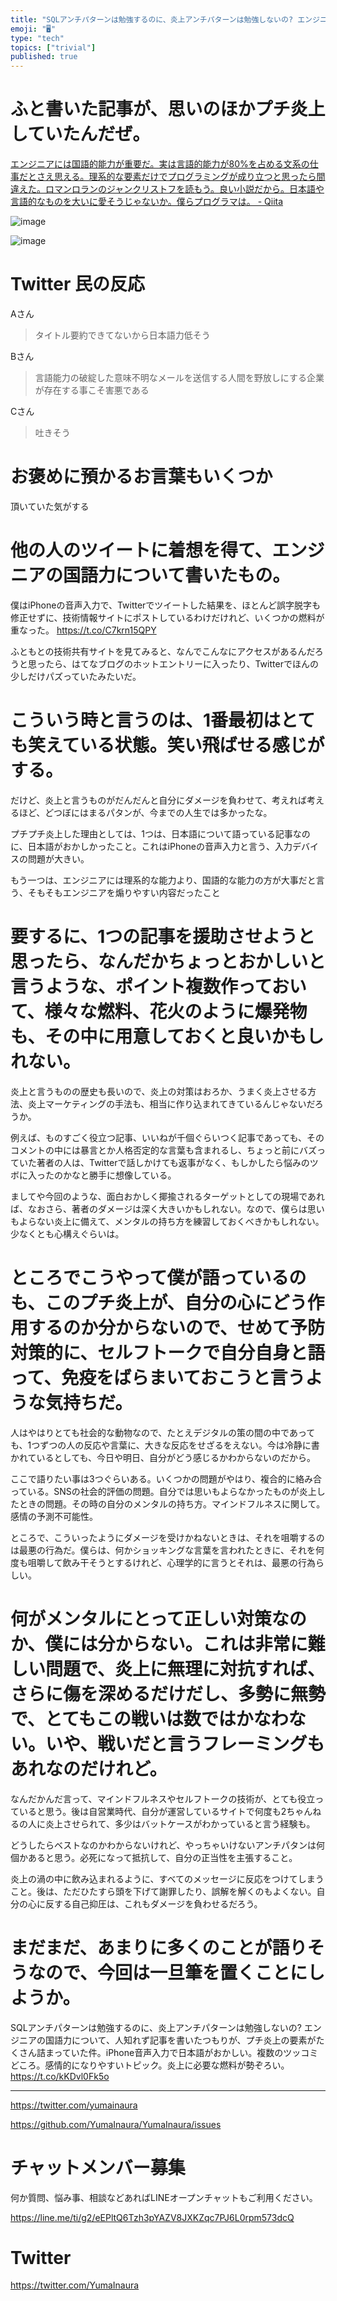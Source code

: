 ```yaml
---
title: "SQLアンチパターンは勉強するのに、炎上アンチパターンは勉強しないの? エンジニアの国語力について、人知れず記事を書いたつもりが、プチ炎上の"
emoji: "🖥"
type: "tech"
topics: ["trivial"]
published: true
---
```




# ふと書いた記事が、思いのほかプチ炎上していたんだぜ。

[エンジニアには国語的能力が重要だ。実は言語的能力が80%を占める文系の仕事だとさえ思える。理系的な要素だけでプログラミングが成り立つと思ったら間違えた。ロマンロランのジャンクリストフを読もう。良い小説だから。日本語や言語的なものを大いに愛そうじゃないか。僕らプログラマは。 - Qiita](https://qiita.com/YumaInaura/items/8a0cc0721ae78175bce4)

![image](https://user-images.githubusercontent.com/13635059/51438972-e7eb4980-1cf6-11e9-8525-a0178b4e3f06.png)

![image](https://user-images.githubusercontent.com/13635059/51438990-3dbff180-1cf7-11e9-9665-c3c8beeaa3d7.png)

# Twitter 民の反応

Aさん

>タイトル要約できてないから日本語力低そう

Bさん

>言語能力の破綻した意味不明なメールを送信する人間を野放しにする企業が存在する事こそ害悪である

Cさん

>吐きそう

# お褒めに預かるお言葉もいくつか

頂いていた気がする

# 他の人のツイートに着想を得て、エンジニアの国語力について書いたもの。



僕はiPhoneの音声入力で、Twitterでツイートした結果を、ほとんど誤字脱字も修正せずに、技術情報サイトにポストしているわけだけれど、いくつかの燃料が重なった。 https://t.co/C7krn15QPY

ふともとの技術共有サイトを見てみると、なんでこんなにアクセスがあるんだろうと思ったら、はてなブログのホットエントリーに入ったり、Twitterでほんの少しだけパズっていたみたいだ。

# こういう時と言うのは、1番最初はとても笑えている状態。笑い飛ばせる感じがする。



だけど、炎上と言うものがだんだんと自分にダメージを負わせて、考えれば考えるほど、どつぼにはまるパタンが、今までの人生では多かったな。

プチプチ炎上した理由としては、1つは、日本語について語っている記事なのに、日本語がおかしかったこと。これはiPhoneの音声入力と言う、入力デバイスの問題が大きい。



もう一つは、エンジニアには理系的な能力より、国語的な能力の方が大事だと言う、そもそもエンジニアを煽りやすい内容だったこと

# 要するに、1つの記事を援助させようと思ったら、なんだかちょっとおかしいと言うような、ポイント複数作っておいて、様々な燃料、花火のように爆発物も、その中に用意しておくと良いかもしれない。

炎上と言うものの歴史も長いので、炎上の対策はおろか、うまく炎上させる方法、炎上マーケティングの手法も、相当に作り込まれてきているんじゃないだろうか。

例えば、ものすごく役立つ記事、いいねが千個ぐらいつく記事であっても、そのコメントの中には暴言とか人格否定的な言葉も含まれるし、ちょっと前にバズっていた著者の人は、Twitterで話しかけても返事がなく、もしかしたら悩みのツボに入ったのかなと勝手に想像している。

ましてや今回のような、面白おかしく揶揄されるターゲットとしての現場であれば、なおさら、著者のダメージは深く大きいかもしれない。なので、僕らは思いもよらない炎上に備えて、メンタルの持ち方を練習しておくべきかもしれない。少なくとも心構えぐらいは。

# ところでこうやって僕が語っているのも、このプチ炎上が、自分の心にどう作用するのか分からないので、せめて予防対策的に、セルフトークで自分自身と語って、免疫をばらまいておこうと言うような気持ちだ。

人はやはりとても社会的な動物なので、たとえデジタルの策の間の中であっても、1つずつの人の反応や言葉に、大きな反応をせざるをえない。今は冷静に書かれているとしても、今日や明日、自分がどう感じるかわからないのだから。

ここで語りたい事は3つぐらいある。いくつかの問題がやはり、複合的に絡み合っている。SNSの社会的評価の問題。自分では思いもよらなかったものが炎上したときの問題。その時の自分のメンタルの持ち方。マインドフルネスに関して。感情の予測不可能性。

ところで、こういったようにダメージを受けかねないときは、それを咀嚼するのは最悪の行為だ。僕らは、何かショッキングな言葉を言われたときに、それを何度も咀嚼して飲み干そうとするけれど、心理学的に言うとそれは、最悪の行為らしい。

# 何がメンタルにとって正しい対策なのか、僕には分からない。これは非常に難しい問題で、炎上に無理に対抗すれば、さらに傷を深めるだけだし、多勢に無勢で、とてもこの戦いは数ではかなわない。いや、戦いだと言うフレーミングもあれなのだけれど。

なんだかんだ言って、マインドフルネスやセルフトークの技術が、とても役立っていると思う。後は自営業時代、自分が運営しているサイトで何度も2ちゃんねるの人に炎上させられて、多少はバットケースがわかっていると言う経験も。

どうしたらベストなのかわからないけれど、やっちゃいけないアンチパタンは何個かあると思う。必死になって抵抗して、自分の正当性を主張すること。

炎上の渦の中に飲み込まれるように、すべてのメッセージに反応をつけてしまうこと。後は、ただひたすら頭を下げて謝罪したり、誤解を解くのもよくない。自分の心に反する自己抑圧は、これもダメージを負わせるだろう。

# まだまだ、あまりに多くのことが語りそうなので、今回は一旦筆を置くことにしようか。

SQLアンチパターンは勉強するのに、炎上アンチパターンは勉強しないの? エンジニアの国語力について、人知れず記事を書いたつもりが、プチ炎上の要素がたくさん詰まっていた件。iPhone音声入力で日本語がおかしい。複数のツッコミどころ。感情的になりやすいトピック。炎上に必要な燃料が勢ぞろい。 https://t.co/kKDvl0Fk5o

---

https://twitter.com/yumainaura

https://github.com/YumaInaura/YumaInaura/issues









<!-- Update From Qiita API -->

# チャットメンバー募集


何か質問、悩み事、相談などあればLINEオープンチャットもご利用ください。

https://line.me/ti/g2/eEPltQ6Tzh3pYAZV8JXKZqc7PJ6L0rpm573dcQ





# Twitter


https://twitter.com/YumaInaura


<!-- Update From Qiita API -->


